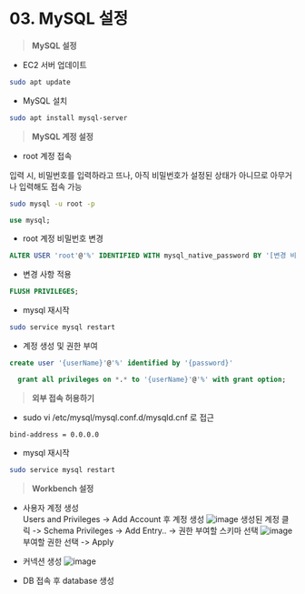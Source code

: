 # 03. MySQL 설정

> **MySQL 설정**

- EC2 서버 업데이트

```bash
sudo apt update
```

- MySQL 설치

```bash
sudo apt install mysql-server
```

> **MySQL 계정 설정**

- root 계정 접속

입력 시, 비밀번호를 입력하라고 뜨나, 아직 비밀번호가 설정된 상태가 아니므로 아무거나 입력해도 접속 가능

```bash
sudo mysql -u root -p
```

```sql
use mysql;
```

- root 계정 비밀번호 변경

```sql
ALTER USER 'root'@'%' IDENTIFIED WITH mysql_native_password BY '[변경 비밀번호]';
```

- 변경 사항 적용

```sql
FLUSH PRIVILEGES;
```

- mysql 재시작

```bash
sudo service mysql restart
```

- 계정 생성 및 권한 부여

```sql
create user '{userName}'@'%' identified by '{password}'
```

```sql
  grant all privileges on *.* to '{userName}'@'%' with grant option;
```

> **외부 접속 허용하기**

- sudo vi /etc/mysql/mysql.conf.d/mysqld.cnf 로 접근

```
bind-address = 0.0.0.0
```

- mysql 재시작

```bash
sudo service mysql restart
```

> **Workbench 설정**

- 사용자 계정 생성<br>
  Users and Privileges -> Add Account 후 계정 생성
  ![image](https://user-images.githubusercontent.com/64150747/201581062-23f0802e-c139-4c90-9c65-8029b6498d63.png)
  생성된 계정 클릭 -> Schema Privileges -> Add Entry.. -> 권한 부여할 스키마 선택
  ![image](https://user-images.githubusercontent.com/64150747/201581113-02c8c8f1-ece9-4415-bd36-15d3f3ab84aa.png)
  부여할 권한 선택 -> Apply

- 커넥션 생성
  ![image](https://user-images.githubusercontent.com/64150747/201581481-097449a1-b1aa-4e59-abc3-b94d64263bb6.png)
- DB 접속 후 database 생성
